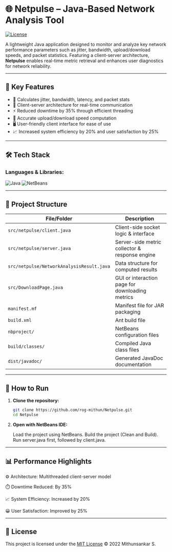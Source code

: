 # 🌐 Netpulse – Java-Based Network Analysis Tool

[![License](https://img.shields.io/badge/License-Apache_2.0-blue.svg)](https://opensource.org/licenses/Apache-2.0)

A lightweight Java application designed to monitor and analyze key network performance parameters such as jitter, bandwidth, upload/download speeds, and packet statistics. Featuring a client-server architecture, **Netpulse** enables real-time metric retrieval and enhances user diagnostics for network reliability.

---

## 📌 Key Features

- 📡 Calculates jitter, bandwidth, latency, and packet stats
- 🔁 Client-server architecture for real-time communication
- ⚡ Reduced downtime by 35% through efficient threading
- 🧮 Accurate upload/download speed computation
- 🖥️ User-friendly client interface for ease of use
- 📈 Increased system efficiency by 20% and user satisfaction by 25%

---

## 🛠️ Tech Stack

### Languages & Libraries:
![Java](https://img.shields.io/badge/Java-ED8B00?style=flat&logo=java&logoColor=white)
![NetBeans](https://img.shields.io/badge/NetBeans_IDE-1B6AC6?style=flat&logo=apache-netbeans-ide&logoColor=white)

---

## 📁 Project Structure

| File/Folder                  | Description                                      |
|------------------------------|--------------------------------------------------|
| `src/netpulse/client.java`   | Client-side socket logic & interface             |
| `src/netpulse/server.java`   | Server-side metric collector & response engine   |
| `src/netpulse/NetworkAnalysisResult.java` | Data structure for computed results     |
| `src/DownloadPage.java`      | GUI or interaction page for downloading metrics |
| `manifest.mf`                | Manifest file for JAR packaging                 |
| `build.xml`                  | Ant build file                                  |
| `nbproject/`                 | NetBeans configuration files                    |
| `build/classes/`             | Compiled Java class files                       |
| `dist/javadoc/`              | Generated JavaDoc documentation                 |

---

## 🚀 How to Run

1. **Clone the repository:**
   ```bash
   git clone https://github.com/rog-mithun/Netpulse.git
   cd Netpulse

2. **Open with NetBeans IDE:**
   
   Load the project using NetBeans.
   Build the project (Clean and Build).
   Run server.java first, followed by client.java.

---

## 📊 Performance Highlights

⚙️ Architecture: Multithreaded client-server model

⏱️ Downtime Reduced: By 35%

📈 System Efficiency: Increased by 20%

😀 User Satisfaction: Improved by 25%

---

## 📖 License
This project is licensed under the [MIT License](LICENSE) © 2022 Mithunsankar S.
